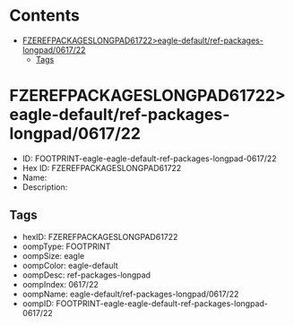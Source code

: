 



Contents
========

* [FZEREFPACKAGESLONGPAD61722>eagle-default/ref-packages-longpad/0617/22](#fzerefpackageslongpad61722eagle-defaultref-packages-longpad061722)
	* [Tags](#tags)

# FZEREFPACKAGESLONGPAD61722>eagle-default/ref-packages-longpad/0617/22

- ID: FOOTPRINT-eagle-eagle-default-ref-packages-longpad-0617/22
- Hex ID: FZEREFPACKAGESLONGPAD61722
- Name: 
- Description: 

## Tags

- hexID: FZEREFPACKAGESLONGPAD61722
- oompType: FOOTPRINT
- oompSize: eagle
- oompColor: eagle-default
- oompDesc: ref-packages-longpad
- oompIndex: 0617/22
- oompName: eagle-default/ref-packages-longpad/0617/22
- oompID: FOOTPRINT-eagle-eagle-default-ref-packages-longpad-0617/22
